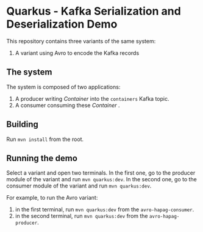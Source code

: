# Quarkus - Kafka Serialization and Deserialization Demo

This repository contains three variants of the same system:
1. A variant using Avro to encode the Kafka records

## The system

The system is composed of two applications:

1. A producer writing _Container_ into the `containers` Kafka topic.
2. A consumer consuming these _Container_ .

## Building

Run `mvn install` from the root.

## Running the demo

Select a variant and open two terminals.
In the first one, go to the producer module of the variant and run `mvn quarkus:dev`.
In the second one, go to the consumer module of the variant and run `mvn quarkus:dev`.

For example, to run the Avro variant:

1. in the first terminal, run `mvn quarkus:dev` from the `avro-hapag-consumer`.
2. in the second terminal, run `mvn quarkus:dev` from the `avro-hapag-producer`.